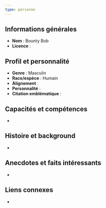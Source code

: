 ```yaml
---
type: personne
---
```


## Informations générales
- **Nom** : Bounty Bob
- **Licence** : 

## Profil et personnalité
- **Genre** : Masculin
- **Race/espèce** : Humain
- **Alignement** : 
- **Personnalité** : 
- **Citation emblématique** :  
  > 

##  Capacités et compétences
- 

##  Histoire et background
- 

##  Anecdotes et faits intéressants
- 

##  Liens connexes
- 

